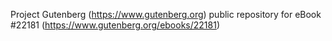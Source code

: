 Project Gutenberg (https://www.gutenberg.org) public repository for eBook #22181 (https://www.gutenberg.org/ebooks/22181)

